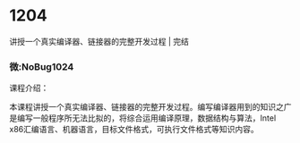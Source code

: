 # 1204
讲授一个真实编译器、链接器的完整开发过程 | 完结
### 微:NoBug1024 


课程介绍：

本课程讲授一个真实编译器、链接器的完整开发过程。编写编译器用到的知识之广是编写一般程序所无法比拟的，将综合运用编译原理，数据结构与算法，Intel x86汇编语言、机器语言，目标文件格式，可执行文件格式等知识内容。

